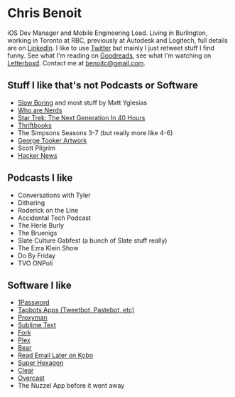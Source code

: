 # Chris Benoit

iOS Dev Manager and Mobile Engineering Lead. Living in Burlington, working in Toronto at RBC, previously at Autodesk and Logitech, full details are on [LinkedIn](www.linkedin.com/in/chris-benoit-hello). I like to use [Twitter](https://twitter.com/b3no) but mainly I just retweet stuff I find funny. See what I'm reading on [Goodreads](http://www.goodreads.com/user/show/12451623-chris-benoit), see what I'm watching on [Letterboxd](http://letterboxd.com/b3no/). Contact me at [benoitc@gmail.com](benoitc@gmail.com).

## Stuff I like that's not Podcasts or Software

- [Slow Boring](https://www.slowboring.com/) and most stuff by Matt Yglesias
- [Who are Nerds](https://popula.com/2019/04/04/what-are-nerds/)
- [Star Trek: The Next Generation In 40 Hours](https://medium.com/maxistentialism-blog/star-trek-the-next-generation-in-40-hours-c4a6762cbd3)
- [Thriftbooks](https://www.thriftbooks.com/)
- The Simpsons Seasons 3-7 (but really more like 4-6)
- [George Tooker Artwork](https://www.wikiart.org/en/george-tooker)
- Scott Pilgrim
- [Hacker News](https://news.ycombinator.com)

## Podcasts I like
- Conversations with Tyler
- Dithering
- Roderick on the Line
- Accidental Tech Podcast
- The Herle Burly
- The Bruenigs
- Slate Culture Gabfest (a bunch of Slate stuff really)
- The Ezra Klein Show
- Do By Friday
- TVO ONPoli

## Software I like
- [1Password](https://agilebits.com)
- [Tapbots Apps (Tweetbot, Pastebot, etc)](https://tapbots.com/)
- [Proxyman](https://proxyman.io/)
- [Sublime Text](https://www.sublimetext.com/)
- [Fork](https://git-fork.com/)
- [Plex](https://plex.tv)
- [Bear](https://bear.app)
- [Read Email Later on Kobo](https://www.reademaillater.com/)
- [Super Hexagon](https://superhexagon.com/)
- [Clear](https://impending.com/)
- [Overcast](https://overcast.fm)
- The Nuzzel App before it went away
